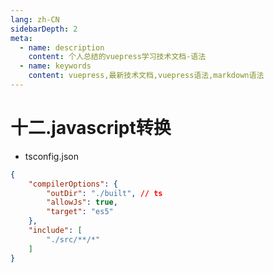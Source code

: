 ```yaml
---
lang: zh-CN
sidebarDepth: 2
meta:
  - name: description
    content: 个人总结的vuepress学习技术文档-语法
  - name: keywords
    content: vuepress,最新技术文档,vuepress语法,markdown语法
---
```


# 十二.javascript转换

- tsconfig.json

```json
{
    "compilerOptions": {
        "outDir": "./built", // ts
        "allowJs": true,
        "target": "es5"
    },
    "include": [
        "./src/**/*"
    ]
}
```
